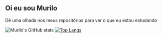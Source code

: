 ## Oi eu sou Murilo

Dê uma olhada nos meus repositórios para ver o que eu estou estudando

  ![Murilo's GitHub stats](https://github-readme-stats.vercel.app/api?username=musilvab&show_icons=true&theme=gruvbox)
  [![Top Langs](https://github-readme-stats.vercel.app/api/top-langs/?username=musilvab&layout=compact&theme=gruvbox)](https://github.com/musilvab/github-readme-stats)

